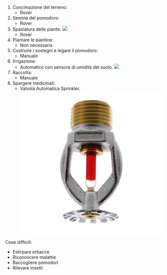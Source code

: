 1. Concimazione del terreno:
   * Rover
2. Semina del pomodoro:
   * Rover
3. Spaziatura delle piante:
   <img src="https://www.gardeningknowhow.com/wp-content/uploads/2014/03/tomato-spacing.jpg">
   * Rover
4. Piantare le piantine:
   * Non necessaria
5. Costruire i sostegni e legare il pomodoro:
   * Manuale
6. Irrigazione:
   * Automatico con sensore di umiditá del suolo. <img src="images/Sensore%20di%20umiditá%20del%20suolo.jpg" >
7. Raccolta:
   * Manuale
8. Spargere medicinali:
   * Valvola Automatica Sprinkler. <img src="images/sprinkler.jpg" >

Cose difficili:
* Estirpare erbacce
* Riconoscere malattie
* Raccogliere pomodori
* Rilevare insetti
